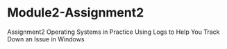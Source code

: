 # Module2-Assignment2
Assignment2 Operating Systems in Practice
Using Logs to Help You Track Down an Issue in Windows
